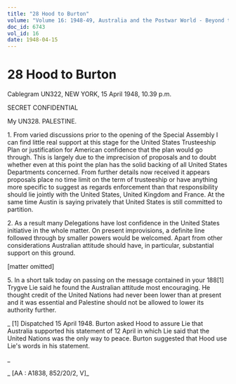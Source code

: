 ```yaml
---
title: "28 Hood to Burton"
volume: "Volume 16: 1948-49, Australia and the Postwar World - Beyond the Region"
doc_id: 6743
vol_id: 16
date: 1948-04-15
---
```


# 28 Hood to Burton

Cablegram UN322, NEW YORK, 15 April 1948, 10.39 p.m.

SECRET CONFIDENTIAL

My UN328. PALESTINE.

1\. From varied discussions prior to the opening of the Special Assembly I can find little real support at this stage for the United States Trusteeship Plan or justification for American confidence that the plan would go through. This is largely due to the imprecision of proposals and to doubt whether even at this point the plan has the solid backing of all United States Departments concerned. From further details now received it appears proposals place no time limit on the term of trusteeship or have anything more specific to suggest as regards enforcement than that responsibility should lie jointly with the United States, United Kingdom and France. At the same time Austin is saying privately that United States is still committed to partition.

2\. As a result many Delegations have lost confidence in the United States initiative in the whole matter. On present improvisions, a definite line followed through by smaller powers would be welcomed. Apart from other considerations Australian attitude should have, in particular, substantial support on this ground.

[matter omitted]

5\. In a short talk today on passing on the message contained in your 188[1] Trygve Lie said he found the Australian attitude most encouraging. He thought credit of the United Nations had never been lower than at present and it was essential and Palestine should not be allowed to lower its authority further.

_ [1] Dispatched 15 April 1948. Burton asked Hood to assure Lie that Australia supported his statement of 12 April in which Lie said that the United Nations was the only way to peace. Burton suggested that Hood use Lie's words in his statement.

_

_ [AA : A1838, 852/20/2, V]_
